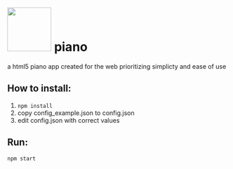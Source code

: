 # <img src='http://dev.siscoding.club/siscodingclub/piano/raw/master/logo.png' height='100' width='100'>  piano 

a html5 piano app created for the web prioritizing simplicty and ease of use


## How to install:
1. `npm install`
2. copy config_example.json to config.json
3. edit config.json with correct values

## Run:
`npm start`

